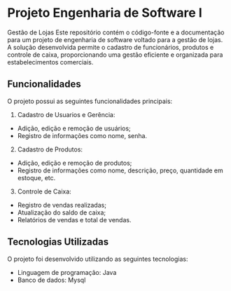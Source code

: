 # Projeto Engenharia de Software I

Gestão de Lojas
Este repositório contém o código-fonte e a documentação para um projeto de engenharia de software voltado para a gestão de lojas. A solução desenvolvida permite o cadastro de funcionários, produtos e controle de caixa, proporcionando uma gestão eficiente e organizada para estabelecimentos comerciais.

## Funcionalidades
O projeto possui as seguintes funcionalidades principais:

1. Cadastro de Usuarios e Gerência:
- Adição, edição e remoção de usuários;
- Registro de informações como nome, senha.

2. Cadastro de Produtos:
- Adição, edição e remoção de produtos;
- Registro de informações como nome, descrição, preço, quantidade em estoque, etc.

3. Controle de Caixa:
- Registro de vendas realizadas;
- Atualização do saldo de caixa;
- Relatórios de vendas e total de vendas.

## Tecnologias Utilizadas
O projeto foi desenvolvido utilizando as seguintes tecnologias:
- Linguagem de programação: Java
- Banco de dados: Mysql
